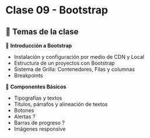 # Clase 09 - Bootstrap

## 🎯 Temas de la clase

📌 **Introducción a Bootstrap**
- Instalación y configuración por medio de CDN y Local
- Estructura de un proyectos con Bootstrap
- Sistema de Grilla: Contenedores, Filas y columnas
- Breakpoints


📌 **Componentes Básicos** 
- Tipografías y textos
- Títulos, párrafos y alineación de textos
- Botones
- Alertas ?
- Barras de progreso ?
- Imágenes responsive
